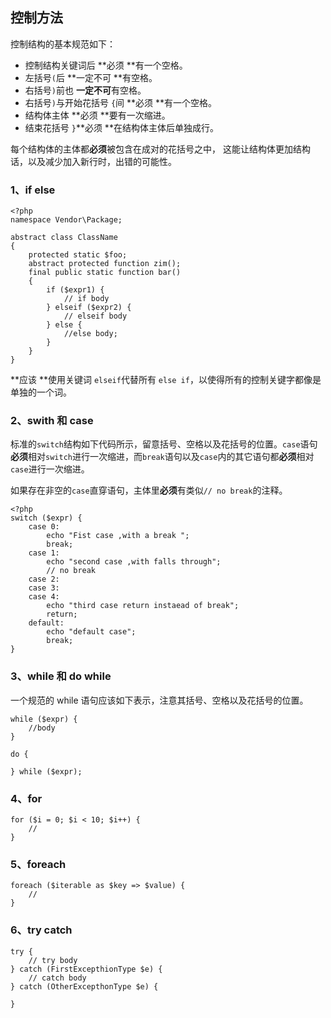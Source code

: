 ## 控制方法

控制结构的基本规范如下：

* 控制结构关键词后 **必须 **有一个空格。
* 左括号`(`后 **一定不可 **有空格。
* 右括号`)`前也 **一定不可**有空格。
* 右括号`)`与开始花括号 `{`间 **必须 **有一个空格。
* 结构体主体 **必须 **要有一次缩进。
* 结束花括号 `}`**必须 **在结构体主体后单独成行。

每个结构体的主体都**必须**被包含在成对的花括号之中， 这能让结构体更加结构话，以及减少加入新行时，出错的可能性。

### 1、if else

```
<?php
namespace Vendor\Package;

abstract class ClassName
{
    protected static $foo;
    abstract protected function zim();
    final public static function bar()
    {
        if ($expr1) {
            // if body
        } elseif ($expr2) {
            // elseif body
        } else {
            //else body;  
        }
    }
}
```

**应该 **使用关键词 `elseif`代替所有 `else if`，以使得所有的控制关键字都像是单独的一个词。

### 2、swith 和 case

标准的`switch`结构如下代码所示，留意括号、空格以及花括号的位置。`case`语句**必须**相对`switch`进行一次缩进，而`break`语句以及`case`内的其它语句都**必须**相对`case`进行一次缩进。

如果存在非空的`case`直穿语句，主体里**必须**有类似`// no break`的注释。

```
<?php
switch ($expr) {
    case 0:
        echo "Fist case ,with a break ";
        break;
    case 1:
        echo "second case ,with falls through";
        // no break
    case 2:
    case 3:
    case 4:
        echo "third case return instaead of break";
        return;
    default:
        echo "default case";
        break;  
}
```

### 3、while 和 do while

一个规范的 while 语句应该如下表示，注意其括号、空格以及花括号的位置。

```
while ($expr) {
    //body
}

do {

} while ($expr);
```

### 4、for

```
for ($i = 0; $i < 10; $i++) {
    //
}
```

### 5、foreach

```
foreach ($iterable as $key => $value) {
    //
}
```

### 6、try catch

```
try {
    // try body
} catch (FirstExcepthionType $e) {
    // catch body
} catch (OtherExcepthonType $e) {
  
}
```



